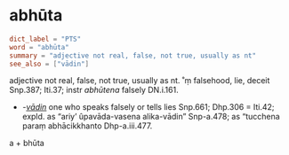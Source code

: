 # abhūta

``` toml
dict_label = "PTS"
word = "abhūta"
summary = "adjective not real, false, not true, usually as nt"
see_also = ["vādin"]
```

adjective not real, false, not true, usually as nt. ˚ṃ falsehood, lie, deceit Snp.387; Iti.37; instr *abhūtena* falsely DN.i.161.

* *\-[vādin](vādin.md)* one who speaks falsely or tells lies Snp.661; Dhp.306 = Iti.42; expld. as “ariy’ ûpavāda\-vasena alika\-vādin” Snp\-a.478; as “tucchena paraṃ abhācikkhanto Dhp\-a.iii.477.

a \+ bhūta

